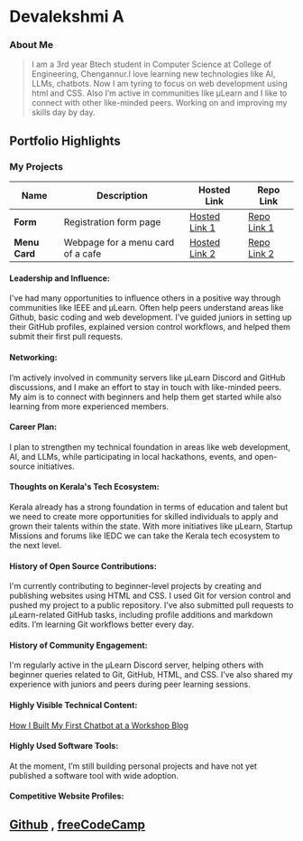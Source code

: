 # Devalekshmi A 

### About Me

> I am a 3rd year Btech student in Computer Science at College of Engineering, Chengannur.I love learning new technologies like AI, LLMs, chatbots. Now I am tyring to focus on web development using html and CSS. 
Also I’m active in communities like µLearn and I like to connect with other like-minded peers. Working on and improving my skills day by day.

## Portfolio Highlights

### My Projects

| Name                | Description                                                               | Hosted Link                              | Repo Link                                                      |
|---------------------|---------------------------------------------------------------------------|------------------------------------------|----------------------------------------------------------------|
| **Form**  | Registration form page                                            | [Hosted Link 1](https://devlaxmi16.github.io/second-project/)  | [Repo Link 1](https://github.com/devlaxmi16/second-project.git)         |
| **Menu Card**  | Webpage for a menu card of a cafe                                            | [Hosted Link 2](https://devlaxmi16.github.io/first-project/)  | [Repo Link 2](https://github.com/devlaxmi16/first-project)         |

#### Leadership and Influence:

I've had many opportunities to influence others in a positive way through communities like IEEE and µLearn. Often help peers understand areas like Github, basic coding and web development.  I’ve guided juniors in setting up their GitHub profiles, explained version control workflows, and helped them submit their first pull requests.
#### Networking:

I’m actively involved in community servers like µLearn Discord and GitHub discussions, and I make an effort to stay in touch with like-minded peers. My aim is to connect with beginners and help them get started while also learning from more experienced members.
#### Career Plan:

I plan to strengthen my technical foundation in areas like web development, AI, and LLMs, while participating in local hackathons, events, and open-source initiatives.

#### Thoughts on Kerala's Tech Ecosystem:

Kerala already has a strong foundation in terms of education and talent but we need to create more opportunities for skilled individuals to apply and grown their talents within the state. With more initiatives like µLearn, Startup Missions and forums like IEDC we can take the Kerala tech ecosystem to the next level.

#### History of Open Source Contributions:

I'm currently contributing to beginner-level projects by creating and publishing websites using HTML and CSS. I used Git for version control and pushed my project to a public repository. I’ve also submitted pull requests to µLearn-related GitHub tasks, including profile additions and markdown edits. I’m learning Git workflows better every day.
#### History of Community Engagement:

I'm regularly active in the µLearn Discord server, helping others with beginner queries related to Git, GitHub, HTML, and CSS. I’ve also shared my experience with juniors and peers during peer learning sessions.
#### Highly Visible Technical Content:
[How I Built My First Chatbot at a Workshop Blog](https://medium.com/@devalekshmi16/how-i-built-my-first-chatbot-at-a-workshop-ceddcb68e94d)
#### Highly Used Software Tools:

At the moment, I’m still building personal projects and have not yet published a software tool with wide adoption.
#### Competitive Website Profiles:

[Github](https://github.com/devlaxmi16) ,
[freeCodeCamp](https://www.freecodecamp.org/fcc-05614c00-4808-45f6-83b0-0a03a30e0afa)
---
